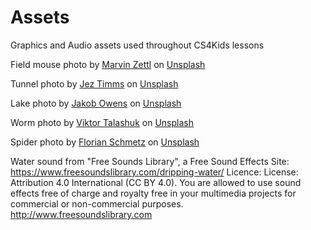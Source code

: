 # Assets

Graphics and Audio assets used throughout CS4Kids lessons

Field mouse photo by <a href="https://unsplash.com/@nirvamo?utm_source=unsplash&utm_medium=referral&utm_content=creditCopyText">Marvin Zettl</a> on <a href="https://unsplash.com/s/photos/mice?utm_source=unsplash&utm_medium=referral&utm_content=creditCopyText">Unsplash</a>
  
Tunnel photo by <a href="https://unsplash.com/@jeztimms?utm_source=unsplash&utm_medium=referral&utm_content=creditCopyText">Jez Timms</a> on <a href="https://unsplash.com/s/photos/underground?utm_source=unsplash&utm_medium=referral&utm_content=creditCopyText">Unsplash</a>
  
Lake photo by <a href="https://unsplash.com/@jakobowens1?utm_source=unsplash&utm_medium=referral&utm_content=creditCopyText">Jakob Owens</a> on <a href="https://unsplash.com/s/photos/cenote?utm_source=unsplash&utm_medium=referral&utm_content=creditCopyText">Unsplash</a>

Worm photo by <a href="https://unsplash.com/@viktortalashuk?utm_source=unsplash&utm_medium=referral&utm_content=creditCopyText">Viktor Talashuk</a> on <a href="https://unsplash.com/s/photos/earthworm?utm_source=unsplash&utm_medium=referral&utm_content=creditCopyText">Unsplash</a>
  
Spider photo by <a href="https://unsplash.com/@floschmaezz?utm_source=unsplash&utm_medium=referral&utm_content=creditCopyText">Florian Schmetz</a> on <a href="https://unsplash.com/s/photos/spider?utm_source=unsplash&utm_medium=referral&utm_content=creditCopyText">Unsplash</a>
  
  
Water sound from "Free Sounds Library", a Free Sound Effects Site: https://www.freesoundslibrary.com/dripping-water/
Licence: License: Attribution 4.0 International (CC BY 4.0). You are allowed to use sound effects free of charge and royalty free in your multimedia projects for commercial or non-commercial purposes.
http://www.freesoundslibrary.com
